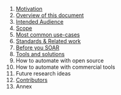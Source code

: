 
1. [Motivation](motivation)
2. [Overview of this document](overview)
3. [Intended Audience](intended_audience)
4. [Scope](scope)
5. [Most common use-cases](use-cases/)
6. [Standards & Related work](standards_and_related_work)
7. [Before you SOAR](before_you_soar)
8. [Tools and solutions](tools/)
9. How to automate with open source
10. How to automate with commercial tools
11. Future research ideas
12. [Contributors](contributors)
13. Annex

